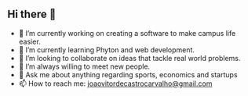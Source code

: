 ## Hi there 👋
- 🔭 I’m currently working on creating a software to make campus life easier.
- 🌱 I’m currently learning Phyton and web development.
- 👯 I’m looking to collaborate on ideas that tackle real world problems.
- 🤔 I’m always willing to meet new people.
- 💬 Ask me about anything regarding sports, economics and startups
- 📫 How to reach me: joaovitordecastrocarvalho@gmail.com
<!--
**7thcapitalist/7thcapitalist** is a ✨ _special_ ✨ repository because its `README.md` (this file) appears on your GitHub profile.

Here are some ideas to get you started:

- 🔭 I’m currently working on creating a software to make campus life easier.
- 🌱 I’m currently learning Phyton and web development.
- 👯 I’m looking to collaborate on ideas that tackle real world problems.
- 🤔 I’m always willing to meet new people.
- 💬 Ask me about anything regarding sports, economics and startups
- 📫 How to reach me: joaovitordecastrocarvalho@gmail.com
-->
